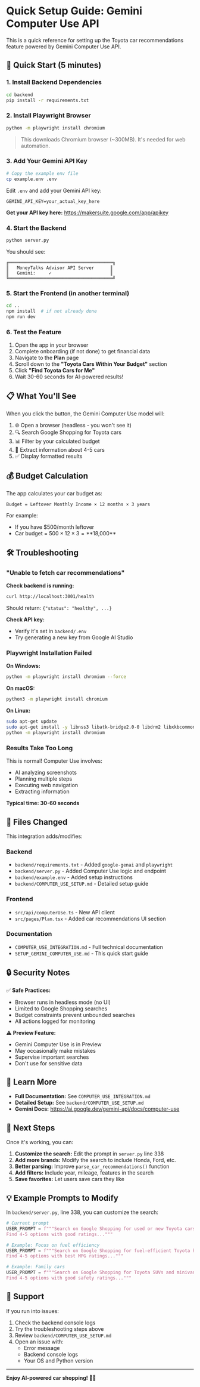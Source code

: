 # Quick Setup Guide: Gemini Computer Use API

This is a quick reference for setting up the Toyota car recommendations feature powered by Gemini Computer Use API.

## 🚀 Quick Start (5 minutes)

### 1. Install Backend Dependencies

```bash
cd backend
pip install -r requirements.txt
```

### 2. Install Playwright Browser

```bash
python -m playwright install chromium
```

> This downloads Chromium browser (~300MB). It's needed for web automation.

### 3. Add Your Gemini API Key

```bash
# Copy the example env file
cp example.env .env
```

Edit `.env` and add your Gemini API key:
```
GEMINI_API_KEY=your_actual_key_here
```

**Get your API key here:** https://makersuite.google.com/app/apikey

### 4. Start the Backend

```bash
python server.py
```

You should see:
```
╔═══════════════════════════════════════╗
║   MoneyTalks Advisor API Server      ║
║   Gemini:     ✓                      ║
╚═══════════════════════════════════════╝
```

### 5. Start the Frontend (in another terminal)

```bash
cd ..
npm install  # if not already done
npm run dev
```

### 6. Test the Feature

1. Open the app in your browser
2. Complete onboarding (if not done) to get financial data
3. Navigate to the **Plan** page
4. Scroll down to the **"Toyota Cars Within Your Budget"** section
5. Click **"Find Toyota Cars for Me"**
6. Wait 30-60 seconds for AI-powered results!

## 📋 What You'll See

When you click the button, the Gemini Computer Use model will:

1. 🌐 Open a browser (headless - you won't see it)
2. 🔍 Search Google Shopping for Toyota cars
3. 📊 Filter by your calculated budget
4. 📝 Extract information about 4-5 cars
5. ✅ Display formatted results

## 💰 Budget Calculation

The app calculates your car budget as:
```
Budget = Leftover Monthly Income × 12 months × 3 years
```

For example:
- If you have $500/month leftover
- Car budget = $500 × 12 × 3 = **$18,000**

## 🛠️ Troubleshooting

### "Unable to fetch car recommendations"

**Check backend is running:**
```bash
curl http://localhost:3001/health
```

Should return: `{"status": "healthy", ...}`

**Check API key:**
- Verify it's set in `backend/.env`
- Try generating a new key from Google AI Studio

### Playwright Installation Failed

**On Windows:**
```bash
python -m playwright install chromium --force
```

**On macOS:**
```bash
python3 -m playwright install chromium
```

**On Linux:**
```bash
sudo apt-get update
sudo apt-get install -y libnss3 libatk-bridge2.0-0 libdrm2 libxkbcommon0 libgbm1
python -m playwright install chromium
```

### Results Take Too Long

This is normal! Computer Use involves:
- AI analyzing screenshots
- Planning multiple steps
- Executing web navigation
- Extracting information

**Typical time: 30-60 seconds**

## 📁 Files Changed

This integration adds/modifies:

### Backend
- `backend/requirements.txt` - Added `google-genai` and `playwright`
- `backend/server.py` - Added Computer Use logic and endpoint
- `backend/example.env` - Added setup instructions
- `backend/COMPUTER_USE_SETUP.md` - Detailed setup guide

### Frontend
- `src/api/computerUse.ts` - New API client
- `src/pages/Plan.tsx` - Added car recommendations UI section

### Documentation
- `COMPUTER_USE_INTEGRATION.md` - Full technical documentation
- `SETUP_GEMINI_COMPUTER_USE.md` - This quick start guide

## 🔒 Security Notes

✅ **Safe Practices:**
- Browser runs in headless mode (no UI)
- Limited to Google Shopping searches
- Budget constraints prevent unbounded searches
- All actions logged for monitoring

⚠️ **Preview Feature:**
- Gemini Computer Use is in Preview
- May occasionally make mistakes
- Supervise important searches
- Don't use for sensitive data

## 📖 Learn More

- **Full Documentation:** See `COMPUTER_USE_INTEGRATION.md`
- **Detailed Setup:** See `backend/COMPUTER_USE_SETUP.md`
- **Gemini Docs:** https://ai.google.dev/gemini-api/docs/computer-use

## 🎯 Next Steps

Once it's working, you can:

1. **Customize the search:** Edit the prompt in `server.py` line 338
2. **Add more brands:** Modify the search to include Honda, Ford, etc.
3. **Better parsing:** Improve `parse_car_recommendations()` function
4. **Add filters:** Include year, mileage, features in the search
5. **Save favorites:** Let users save cars they like

## 💡 Example Prompts to Modify

In `backend/server.py`, line 338, you can customize the search:

```python
# Current prompt
USER_PROMPT = f"""Search on Google Shopping for used or new Toyota cars priced under ${budget_max:.0f}. 
Find 4-5 options with good ratings..."""

# Example: Focus on fuel efficiency
USER_PROMPT = f"""Search on Google Shopping for fuel-efficient Toyota hybrid cars priced under ${budget_max:.0f}. 
Find 4-5 options with best MPG ratings..."""

# Example: Family cars
USER_PROMPT = f"""Search on Google Shopping for Toyota SUVs and minivans suitable for families, priced under ${budget_max:.0f}. 
Find 4-5 options with good safety ratings..."""
```

## 🤝 Support

If you run into issues:

1. Check the backend console logs
2. Try the troubleshooting steps above
3. Review `backend/COMPUTER_USE_SETUP.md`
4. Open an issue with:
   - Error message
   - Backend console logs
   - Your OS and Python version

---

**Enjoy AI-powered car shopping! 🚗✨**


